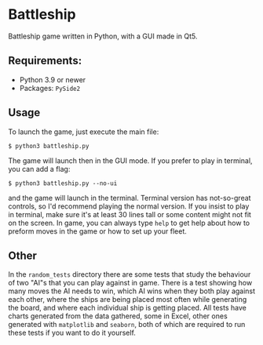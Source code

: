 # Battleship

Battleship game written in Python, with a GUI made in Qt5.

## Requirements:

* Python 3.9 or newer
* Packages: `PySide2`

## Usage

To launch the game, just execute the main file:

```shell
$ python3 battleship.py
```

The game will launch then in the GUI mode. If you prefer to play in terminal, you can add a flag:

```shell
$ python3 battleship.py --no-ui
```

and the game will launch in the terminal. Terminal version has not-so-great controls, so I'd recommend playing the
normal version. If you insist to play in terminal, make sure it's at least 30 lines tall or some content might not fit
on the screen. In game, you can always type `help` to get help about how to preform moves in the game or how to set
up your fleet.

## Other
In the `random_tests` directory there are some tests that study the behaviour of two "AI"s that you can play against in
game. There is a test showing how many moves the AI needs to win, which AI wins when they both play against each other,
where the ships are being placed most often while generating the board, and where each individual ship is getting
placed. All tests have charts generated from the data gathered, some in Excel, other ones generated with `matplotlib`
and `seaborn`, both of which are required to run these tests if you want to do it yourself.